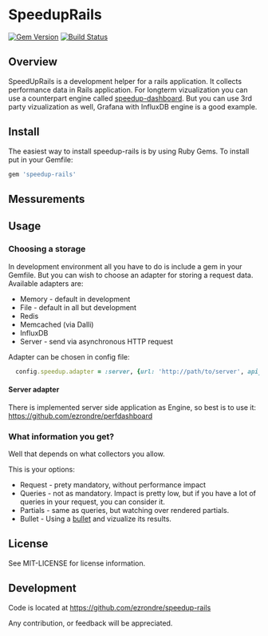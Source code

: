 # SpeedupRails
[![Gem Version](https://badge.fury.io/rb/speedup-rails.svg)](http://badge.fury.io/rb/speedup-rails)
[![Build Status](https://travis-ci.org/ezrondre/speedup-rails.png?branch=master)](https://travis-ci.org/ezrondre/speedup-rails)

## Overview

SpeedUpRails is a development helper for a rails application.
It collects performance data in Rails application.
For longterm vizualization you can use a counterpart engine called [speedup-dashboard][speedup-dashboard].
But you can use 3rd party vizualization as well, Grafana with InfluxDB engine is a good example.

[speedup-dashboard]: https://github.com/ezrondre/speedup-dashboard

## Install

The easiest way to install speedup-rails is by using Ruby Gems.  To install put in your Gemfile:

```ruby
gem 'speedup-rails'
```

## Messurements


## Usage

### Choosing a storage
In development environment all you have to do is include a gem in your Gemfile.
But you can wish to choose an adapter for storing a request data.
Available adapters are:
* Memory - default in development
* File - default in all but development
* Redis
* Memcached (via Dalli)
* InfluxDB
* Server - send via asynchronous HTTP request

Adapter can be chosen in config file:
```ruby
  config.speedup.adapter = :server, {url: 'http://path/to/server', api_key: '<your_key_generated_by_server>'}
```
#### Server adapter
There is implemented server side application as Engine, so best is to use it:
https://github.com/ezrondre/perfdashboard

### What information you get?
Well that depends on what collectors you allow.

This is your options:
* Request - prety mandatory, without performance impact
* Queries - not as mandatory. Impact is pretty low, but if you have a lot of queries in your request, you can consider it.
* Partials - same as queries, but watching over rendered partials.
* Bullet - Using a [bullet][bullet] and vizualize its results.

[bullet]: https://github.com/flyerhzm/bullet

## License

See MIT-LICENSE for license information.

## Development

Code is located at https://github.com/ezrondre/speedup-rails

Any contribution, or feedback will be appreciated.
